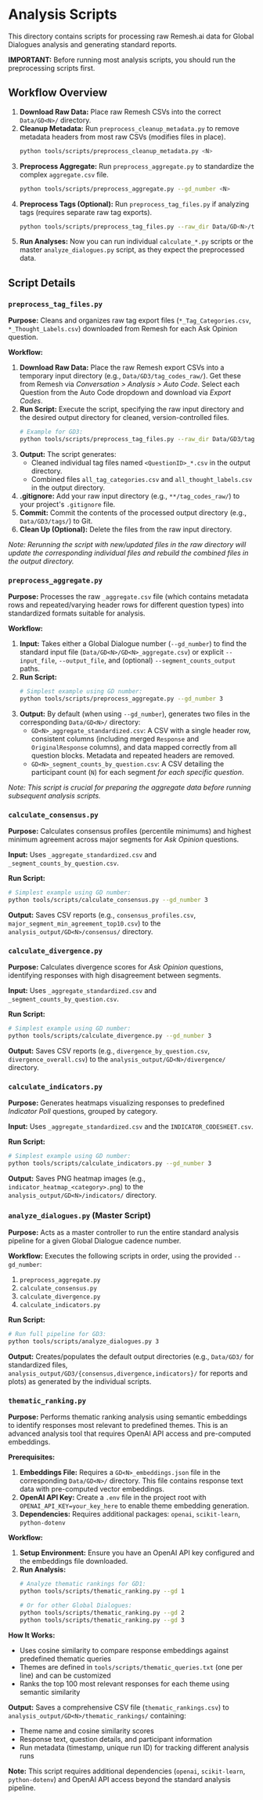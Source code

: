 # Analysis Scripts

This directory contains scripts for processing raw Remesh.ai data for Global Dialogues analysis and generating standard reports.

**IMPORTANT:** Before running most analysis scripts, you should run the preprocessing scripts first.

## Workflow Overview

1.  **Download Raw Data:** Place raw Remesh CSVs into the correct `Data/GD<N>/` directory.
2.  **Cleanup Metadata:** Run `preprocess_cleanup_metadata.py` to remove metadata headers from most raw CSVs (modifies files in place).
    ```bash
    python tools/scripts/preprocess_cleanup_metadata.py <N>
    ```
3.  **Preprocess Aggregate:** Run `preprocess_aggregate.py` to standardize the complex `aggregate.csv` file.
    ```bash
    python tools/scripts/preprocess_aggregate.py --gd_number <N>
    ```
4.  **Preprocess Tags (Optional):** Run `preprocess_tag_files.py` if analyzing tags (requires separate raw tag exports).
    ```bash
    python tools/scripts/preprocess_tag_files.py --raw_dir Data/GD<N>/tag_codes_raw/ --output_dir Data/GD<N>/tags/
    ```
5.  **Run Analyses:** Now you can run individual `calculate_*.py` scripts or the master `analyze_dialogues.py` script, as they expect the preprocessed data.

## Script Details

### `preprocess_tag_files.py`

**Purpose:** Cleans and organizes raw tag export files (`*_Tag_Categories.csv`, `*_Thought_Labels.csv`) downloaded from Remesh for each Ask Opinion question.

**Workflow:**

1.  **Download Raw Data:** Place the raw Remesh export CSVs into a temporary input directory (e.g., `Data/GD3/tag_codes_raw/`). Get these from Remesh via *Conversation > Analysis > Auto Code*. Select each Question from the Auto Code dropdown and download via *Export Codes*.
2.  **Run Script:** Execute the script, specifying the raw input directory and the desired output directory for cleaned, version-controlled files.
    ```bash
    # Example for GD3:
    python tools/scripts/preprocess_tag_files.py --raw_dir Data/GD3/tag_codes_raw/ --output_dir Data/GD3/tags/
    ```
3.  **Output:** The script generates:
    *   Cleaned individual tag files named `<QuestionID>_*.csv` in the output directory.
    *   Combined files `all_tag_categories.csv` and `all_thought_labels.csv` in the output directory.
4.  **.gitignore:** Add your raw input directory (e.g., `**/tag_codes_raw/`) to your project's `.gitignore` file.
5.  **Commit:** Commit the contents of the processed output directory (e.g., `Data/GD3/tags/`) to Git.
6.  **Clean Up (Optional):** Delete the files from the raw input directory.

*Note: Rerunning the script with new/updated files in the raw directory will update the corresponding individual files and rebuild the combined files in the output directory.*

### `preprocess_aggregate.py`

**Purpose:** Processes the raw `_aggregate.csv` file (which contains metadata rows and repeated/varying header rows for different question types) into standardized formats suitable for analysis.

**Workflow:**

1.  **Input:** Takes either a Global Dialogue number (`--gd_number`) to find the standard input file (`Data/GD<N>/GD<N>_aggregate.csv`) or explicit `--input_file`, `--output_file`, and (optional) `--segment_counts_output` paths.
2.  **Run Script:**
    ```bash
    # Simplest example using GD number:
    python tools/scripts/preprocess_aggregate.py --gd_number 3
    ```
3.  **Output:** By default (when using `--gd_number`), generates two files in the corresponding `Data/GD<N>/` directory:
    *   `GD<N>_aggregate_standardized.csv`: A CSV with a single header row, consistent columns (including merged `Response` and `OriginalResponse` columns), and data mapped correctly from all question blocks. Metadata and repeated headers are removed.
    *   `GD<N>_segment_counts_by_question.csv`: A CSV detailing the participant count (`N`) for each segment *for each specific question*.

*Note: This script is crucial for preparing the aggregate data before running subsequent analysis scripts.*

### `calculate_consensus.py`

**Purpose:** Calculates consensus profiles (percentile minimums) and highest minimum agreement across major segments for *Ask Opinion* questions.

**Input:** Uses `_aggregate_standardized.csv` and `_segment_counts_by_question.csv`.

**Run Script:**
```bash
# Simplest example using GD number:
python tools/scripts/calculate_consensus.py --gd_number 3
```

**Output:** Saves CSV reports (e.g., `consensus_profiles.csv`, `major_segment_min_agreement_top10.csv`) to the `analysis_output/GD<N>/consensus/` directory.

### `calculate_divergence.py`

**Purpose:** Calculates divergence scores for *Ask Opinion* questions, identifying responses with high disagreement between segments.

**Input:** Uses `_aggregate_standardized.csv` and `_segment_counts_by_question.csv`.

**Run Script:**
```bash
# Simplest example using GD number:
python tools/scripts/calculate_divergence.py --gd_number 3
```

**Output:** Saves CSV reports (e.g., `divergence_by_question.csv`, `divergence_overall.csv`) to the `analysis_output/GD<N>/divergence/` directory.

### `calculate_indicators.py`

**Purpose:** Generates heatmaps visualizing responses to predefined *Indicator Poll* questions, grouped by category.

**Input:** Uses `_aggregate_standardized.csv` and the `INDICATOR_CODESHEET.csv`.

**Run Script:**
```bash
# Simplest example using GD number:
python tools/scripts/calculate_indicators.py --gd_number 3
```

**Output:** Saves PNG heatmap images (e.g., `indicator_heatmap_<category>.png`) to the `analysis_output/GD<N>/indicators/` directory.

### `analyze_dialogues.py` (Master Script)

**Purpose:** Acts as a master controller to run the entire standard analysis pipeline for a given Global Dialogue cadence number.

**Workflow:** Executes the following scripts in order, using the provided `--gd_number`:
1.  `preprocess_aggregate.py`
2.  `calculate_consensus.py`
3.  `calculate_divergence.py`
4.  `calculate_indicators.py`

**Run Script:**
```bash
# Run full pipeline for GD3:
python tools/scripts/analyze_dialogues.py 3
```

**Output:** Creates/populates the default output directories (e.g., `Data/GD3/` for standardized files, `analysis_output/GD3/{consensus,divergence,indicators}/` for reports and plots) as generated by the individual scripts.

### `thematic_ranking.py`

**Purpose:** Performs thematic ranking analysis using semantic embeddings to identify responses most relevant to predefined themes. This is an advanced analysis tool that requires OpenAI API access and pre-computed embeddings.

**Prerequisites:**
1. **Embeddings File:** Requires a `GD<N>_embeddings.json` file in the corresponding `Data/GD<N>/` directory. This file contains response text data with pre-computed vector embeddings.
2. **OpenAI API Key:** Create a `.env` file in the project root with `OPENAI_API_KEY=your_key_here` to enable theme embedding generation.
3. **Dependencies:** Requires additional packages: `openai`, `scikit-learn`, `python-dotenv`

**Workflow:**
1. **Setup Environment:** Ensure you have an OpenAI API key configured and the embeddings file downloaded.
2. **Run Analysis:**
   ```bash
   # Analyze thematic rankings for GD1:
   python tools/scripts/thematic_ranking.py --gd 1
   
   # Or for other Global Dialogues:
   python tools/scripts/thematic_ranking.py --gd 2
   python tools/scripts/thematic_ranking.py --gd 3
   ```

**How It Works:**
- Uses cosine similarity to compare response embeddings against predefined thematic queries
- Themes are defined in `tools/scripts/thematic_queries.txt` (one per line) and can be customized
- Ranks the top 100 most relevant responses for each theme using semantic similarity

**Output:** Saves a comprehensive CSV file (`thematic_rankings.csv`) to `analysis_output/GD<N>/thematic_rankings/` containing:
- Theme name and cosine similarity scores
- Response text, question details, and participant information  
- Run metadata (timestamp, unique run ID) for tracking different analysis runs

**Note:** This script requires additional dependencies (`openai`, `scikit-learn`, `python-dotenv`) and OpenAI API access beyond the standard analysis pipeline.